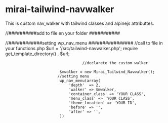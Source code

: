# mirai-tailwind-navwalker
This is custom nav_walker with tailwind classes and alpinejs attributtes.




//##########add to file en your folder ###########

//############setting wp_nav_menu ################
                                    //call to file in your functions.php
                                       $url = '/src/tailwind-navwalker.php';
                                    require get_template_directory() . $url;
                                    
                                      //declarete the custom walker

                            $mwalker = new Mirai_Tailwind_Navwalker();
                           //setting menu
                            wp_nav_menu(array(             
                                'depth'	 => 2,
                                'walker' => $mwalker,
                                'container_class' => 'YOUR CLASS',
                                'menu_class' => 'YOUR CLASS',
                                'theme_location' => 'YOUR ID',
                                'before' => '',
                                'after' => '',
                            ))
                   
